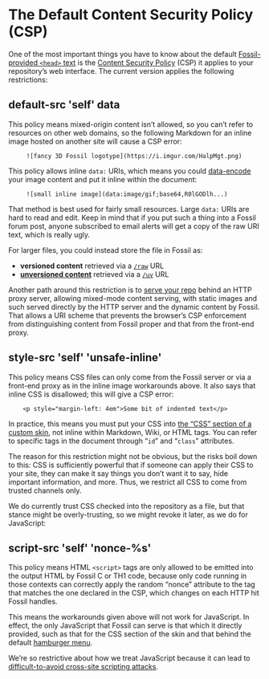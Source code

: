 # The Default Content Security Policy (CSP)

One of the most important things you have to know about the default
[Fossil-provided `<head>` text](./customskin.md#headfoot) is the
[Content Security Policy][csp] (CSP) it applies to your repository’s web
interface. The current version applies the following restrictions:


## default-src 'self' data

This policy means mixed-origin content isn’t allowed, so you can’t refer to
resources on other web domains, so the following Markdown for an inline
image hosted on another site will cause a CSP error:

         ![fancy 3D Fossil logotype](https://i.imgur.com/HalpMgt.png)

This policy allows inline `data:` URIs, which means you could
[data-encode][de] your image content and put it inline within the
document:

         ![small inline image](data:image/gif;base64,R0lGODlh...)

That method is best used for fairly small resources. Large `data:` URIs
are hard to read and edit. Keep in mind that if you put such a thing
into a Fossil forum post, anyone subscribed to email alerts will get a
copy of the raw URI text, which is really ugly.

For larger files, you could instead store the file in Fossil as:

*   **versioned content** retrieved via a [`/raw`](/help?cmd=/raw) URL
*   **[unversioned content](./unvers.wiki)** retrieved
    via a [`/uv`](/help?cmd=/uv) URL

Another path around this restriction is to [serve your
repo](./server.wiki) behind an HTTP proxy server, allowing mixed-mode
content serving, with static images and such served directly by the HTTP
server and the dynamic content by Fossil. That allows a URI scheme that
prevents the browser’s CSP enforcement from distinguishing content from
Fossil proper and that from the front-end proxy.


## style-src 'self' 'unsafe-inline'

This policy means CSS files can only come from the Fossil server or via
a front-end proxy as in the inline image workarounds above. It also says
that inline CSS is disallowed; this will give a CSP error:

        <p style="margin-left: 4em">Some bit of indented text</p>

In practice, this means you must put your CSS into [the “CSS” section of
a custom skin](./customskin.md), not inline within Markdown, Wiki, or
HTML tags. You can refer to specific tags in the document through “`id`”
and “`class`” attributes.

The reason for this restriction might not be obvious, but the risks boil
down to this: CSS is sufficiently powerful that if someone can apply
their CSS to your site, they can make it say things you don’t want it to
say, hide important information, and more. Thus, we restrict all CSS to
come from trusted channels only.

We do currently trust CSS checked into the repository as a file, but
that stance might be overly-trusting, so we might revoke it later, as we
do for JavaScript:


## script-src 'self' 'nonce-%s'

This policy means HTML `<script>` tags are only allowed to be emitted
into the output HTML by Fossil C or TH1 code, because only code running
in those contexts can correctly apply the random “nonce” attribute to
the tag that matches the one declared in the CSP, which changes on each
HTTP hit Fossil handles.

This means the workarounds given above will not work for JavaScript. In
effect, the only JavaScript that Fossil can serve is that which it
directly provided, such as that for the CSS section of the skin and that
behind the default [hamburger menu](./customskin.md#menu).

We’re so restrictive about how we treat JavaScript because it can lead
to [difficult-to-avoid cross-site scripting attacks][xssci].

[csp]:   https://developer.mozilla.org/en-US/docs/Web/HTTP/CSP
[de]:    https://dopiaza.org/tools/datauri/index.php
[xssci]: https://fossil-scm.org/forum/forumpost/e7c386b21f



